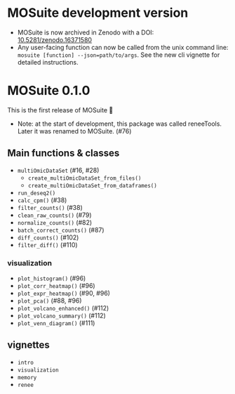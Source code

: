 # MOSuite development version

- MOSuite is now archived in Zenodo with a DOI: [10.5281/zenodo.16371580](http://doi.org/10.5281/zenodo.16371580)
- Any user-facing function can now be called from the unix command line: `mosuite [function] --json=path/to/args`.
  See the new cli vignette for detailed instructions.

# MOSuite 0.1.0

This is the first release of MOSuite 🎉

- Note: at the start of development, this package was called reneeTools.
  Later it was renamed to MOSuite. (#76)

## Main functions & classes

- `multiOmicDataSet` (#16, #28)
  - `create_multiOmicDataSet_from_files()`
  - `create_multiOmicDataSet_from_dataframes()`
- `run_deseq2()`
- `calc_cpm()` (#38)
- `filter_counts()` (#38)
- `clean_raw_counts()` (#79)
- `normalize_counts()` (#82)
- `batch_correct_counts()` (#87)
- `diff_counts()` (#102)
- `filter_diff()` (#110)

### visualization

- `plot_histogram()` (#96)
- `plot_corr_heatmap()` (#96)
- `plot_expr_heatmap()` (#90, #96)
- `plot_pca()` (#88, #96)
- `plot_volcano_enhanced()` (#112)
- `plot_volcano_summary()` (#112)
- `plot_venn_diagram()` (#111)

## vignettes

- `intro`
- `visualization`
- `memory`
- `renee`
